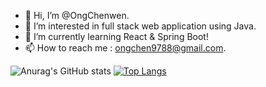 - 👋 Hi, I’m @OngChenwen.
- 👀 I’m interested in full stack web application using Java.
- 🌱 I’m currently learning React & Spring Boot!
- 📫 How to reach me : ongchen9788@gmail.com.

![Anurag's GitHub stats](https://github-readme-stats.vercel.app/api?username=OngChenwen&show_icons=true&theme=cobalt)
[![Top Langs](https://github-readme-stats.vercel.app/api/top-langs/?username=OngChenwen&layout=compact)](https://github.com/anuraghazra/github-readme-stats)





<!---
OngChenwen/OngChenwen is a ✨ special ✨ repository because its `README.md` (this file) appears on your GitHub profile.
You can click the Preview link to take a look at your changes.
--->
